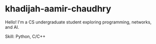 # khadijah-aamir-chaudhry

Hello! I'm a CS undergraduate student exploring programming, networks, and AI.

Skill: Python, C/C++
